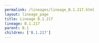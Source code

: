 ```yaml
---
permalink: /lineages/lineage_B.1.217.html
layout: lineage_page
title: Lineage B.1.217
lineage: B.1.217
parent: B.1
children: ['B.1.217']
---
```

